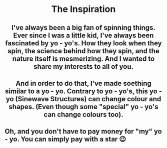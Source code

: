 <h1 align="center"> The Inspiration </h1>

<h2 align="center"> I've always been a big fan of spinning things. Ever since I was a little kid, I've always been fascinated by yo - yo's. How they look when they spin, the science behind how they spin, and the nature itself is mesmerizing. And I wanted to share my interests to all of you. </h2>

<h2 align="center"> And in order to do that, I've made soething similar to a yo - yo. Contrary to yo - yo's, this yo - yo (Sinewave Structures) can change colour and shapes. (Even though some "special" yo - yo's can change colours too). </h2>
  
<h2 align"center"> Oh, and you don't have to pay money for "my" yo - yo. You can simply pay with a star 😉 </h2>
